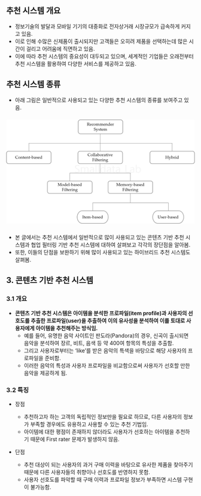 ## **추천 시스템 개요**

- 정보기술의 발달과 모바일 기기의 대중화로 전자상거래 시장규모가 급속하게 커지고 있음.
- 이로 인해 수많은 신제품이 출시되지만 고객들은 오히려 제품을 선택하는데 많은 시간이 걸리고 어려움에 직면하고 있음. 
- 이에 따라 추천 시스템의 중요성이 대두되고 있으며, 세계적인 기업들은 오래전부터 추천 시스템을 활용하여 다양한 서비스를 제공하고 있음.


## **추천 시스템 종류**
  - 아래 그림은 일반적으로 사용되고 있는 다양한 추천 시스템의 종류를 보여주고 있음.

### 
###  
  
  ![종류](source/rs_type.png)

### 
###   
- 본 글에서는 추천 시스템에서 일반적으로 많이 사용되고 있는 콘텐츠 기반 추천 시스템과 협업 필터링 기반 추천 시스템에 대하여 살펴보고 각각의 장단점을 알아봄.
- 또한, 이들의 단점을 보완하기 위해 많이 사용되고 있는 하이브리드 추천 시스템도 살펴봄.

## **3. 콘텐츠 기반 추천 시스템**

### 3.1 **개요**

- **콘텐츠 기반 추천 시스템은 아이템을 분석한 프로파일(item profile)과 사용자의 선호도를 추출한 프로파일(user)을 추출하여 이의 유사성을 분석하여 이를 토대로 사용자에게 아이템을 추천해주는 방식임.**
  - 예를 들어, 유명한 음악 사이트인 판도라(Pandora)의 경우, 신곡이 출시되면 음악을 분석하여 장르, 비트, 음색 등 약 400여 항목의 특성을 추출함.
  - 그리고 사용자로부터는 ‘like’를 받은 음악의 특색을 바탕으로 해당 사용자의 프로파일을 준비함.
  - 이러한 음악의 특성과 사용자 프로파일을 비교함으로써 사용자가 선호할 만한 음악을 제공하게 됨.
  

### **3.2 특징**

- 장점
  - 추천하고자 하는 고객의 독립적인 정보만을 필요로 하므로, 다른 사용자의 정보가 부족할 경우에도 유용하고 사용할 수 있는 추천 기법임.
  - 아이템에 대한 평점이 존재하지 않더라도 사용자가 선호하는 아이템을 추천하기 때문에 First rater 문제가 발생하지 않음.

- 단점
  - 추천 대상이 되는 사용자의 과거 구매 이력을 바탕으로 유사한 제품을 찾아주기 때문에 다른 사용자들의 취향이나 선호도를 반영하지 못함.
  - 사용자 선호도를 파악할 때 구매 이력과 프로파일 정보가 부족하면 시스템 구현이 불가능함. 